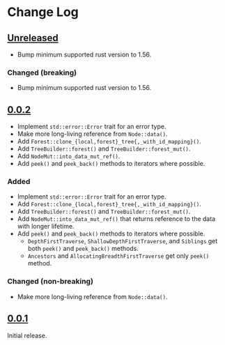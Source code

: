 # Change Log

## [Unreleased]

* Bump minimum supported rust version to 1.56.

### Changed (breaking)

* Bump minimum supported rust version to 1.56.

## [0.0.2]

* Implement `std::error::Error` trait for an error type.
* Make more long-living reference from `Node::data()`.
* Add `Forest::clone_{local,forest}_tree{,_with_id_mapping}()`.
* Add `TreeBuilder::forest()` and `TreeBuilder::forest_mut()`.
* Add `NodeMut::into_data_mut_ref()`.
* Add `peek()` and `peek_back()` methods to iterators where possible.

### Added

* Implement `std::error::Error` trait for an error type.
* Add `Forest::clone_{local,forest}_tree{,_with_id_mapping}()`.
* Add `TreeBuilder::forest()` and `TreeBuilder::forest_mut()`.
* Add `NodeMut::into_data_mut_ref()` that returns reference to the data with longer lifetime.
* Add `peek()` and `peek_back()` methods to iterators where possible.
    + `DepthFirstTraverse`, `ShallowDepthFirstTraverse`, and `Siblings` get both
      `peek()` and `peek_back()` methods.
    + `Ancestors` and `AllocatingBreadthFirstTraverse` get only `peek()` method.

### Changed (non-breaking)
* Make more long-living reference from `Node::data()`.

## [0.0.1]

Initial release.

[Unreleased]: <https://github.com/lo48576/fbxcel/compare/v0.0.2...develop>
[0.0.2]: <https://github.com/lo48576/fbxcel/releases/tag/v0.0.2>
[0.0.1]: <https://github.com/lo48576/fbxcel/releases/tag/v0.0.1>
